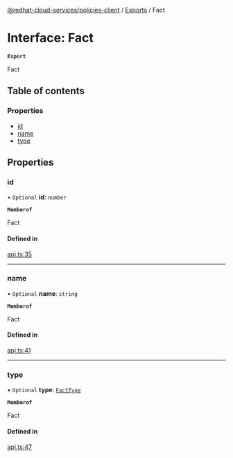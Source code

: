 [@redhat-cloud-services/policies-client](../README.md) / [Exports](../modules.md) / Fact

# Interface: Fact

**`Export`**

Fact

## Table of contents

### Properties

- [id](Fact.md#id)
- [name](Fact.md#name)
- [type](Fact.md#type)

## Properties

### id

• `Optional` **id**: `number`

**`Memberof`**

Fact

#### Defined in

[api.ts:35](https://github.com/RedHatInsights/javascript-clients/blob/main/packages/policies/api.ts#L35)

___

### name

• `Optional` **name**: `string`

**`Memberof`**

Fact

#### Defined in

[api.ts:41](https://github.com/RedHatInsights/javascript-clients/blob/main/packages/policies/api.ts#L41)

___

### type

• `Optional` **type**: [`FactType`](../enums/FactType.md)

**`Memberof`**

Fact

#### Defined in

[api.ts:47](https://github.com/RedHatInsights/javascript-clients/blob/main/packages/policies/api.ts#L47)

